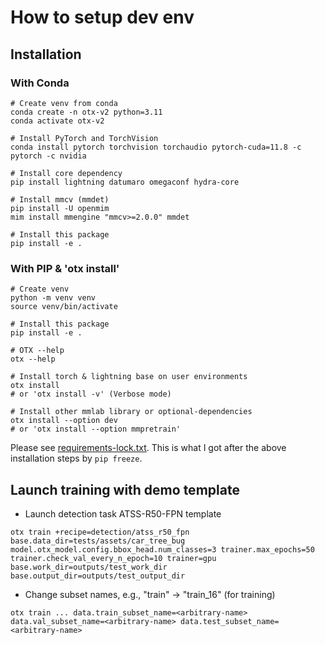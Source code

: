 # How to setup dev env

## Installation

### With Conda

```console
# Create venv from conda
conda create -n otx-v2 python=3.11
conda activate otx-v2

# Install PyTorch and TorchVision
conda install pytorch torchvision torchaudio pytorch-cuda=11.8 -c pytorch -c nvidia

# Install core dependency
pip install lightning datumaro omegaconf hydra-core

# Install mmcv (mmdet)
pip install -U openmim
mim install mmengine "mmcv>=2.0.0" mmdet

# Install this package
pip install -e .
```

### With PIP & 'otx install'

```console
# Create venv
python -m venv venv
source venv/bin/activate

# Install this package
pip install -e .

# OTX --help
otx --help

# Install torch & lightning base on user environments
otx install
# or 'otx install -v' (Verbose mode)

# Install other mmlab library or optional-dependencies
otx install --option dev
# or 'otx install --option mmpretrain'
```

Please see [requirements-lock.txt](requirements-lock.txt). This is what I got after the above installation steps by `pip freeze`.

## Launch training with demo template

- Launch detection task ATSS-R50-FPN template

```
otx train +recipe=detection/atss_r50_fpn base.data_dir=tests/assets/car_tree_bug model.otx_model.config.bbox_head.num_classes=3 trainer.max_epochs=50 trainer.check_val_every_n_epoch=10 trainer=gpu base.work_dir=outputs/test_work_dir base.output_dir=outputs/test_output_dir
```

- Change subset names, e.g., "train" -> "train_16" (for training)

```
otx train ... data.train_subset_name=<arbitrary-name> data.val_subset_name=<arbitrary-name> data.test_subset_name=<arbitrary-name>
```
